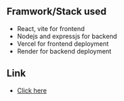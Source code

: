 
## Framwork/Stack used

 - React, vite for frontend 
 - Nodejs and expressjs for backend
 - Vercel for frontend deployment
 - Render for backend deployment


## Link

- [Click here](https://assignment-frontend-nu-two.vercel.app/)
